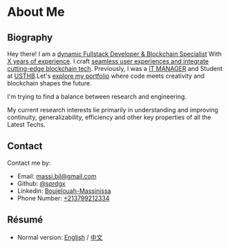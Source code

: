 # About Me

## Biography

Hey there! I am a [dynamic Fullstack Developer & Blockchain Specialist]() With [X years of experience]().  I craft [seamless user experiences and integrate cutting-edge blockchain tech](). Previously, I was a [IT MANAGER](https://kbnet-dz.com/) and Student at [USTHB](https://www.usthb.dz/).Let's [explore my portfolio]() where code meets creativity and blockchain shapes the future.

I'm trying to find a balance between research and engineering.

My current research interests lie primarily in understanding and improving continuity, generalizability, efficiency and other key properties of all the Latest Techs.



## Contact

Contact me by:

- Email: [massi.bjl@gmail.com](mailto:massi.bjl@gmail.com)
- Github: [@sprdgx](https://github.com/sprdgx)
- Linkedin: [Boujelouah-Massinissa](https://dz.linkedin.com/in/massinissa-boujelouah-947a0923a)
- Phone Number: [+213799212334]()

## Résumé

- Normal version: [English](https://zxh.io/files/cv/en.pdf) / [中文](https://zxh.io/files/cv/cn.pdf)
